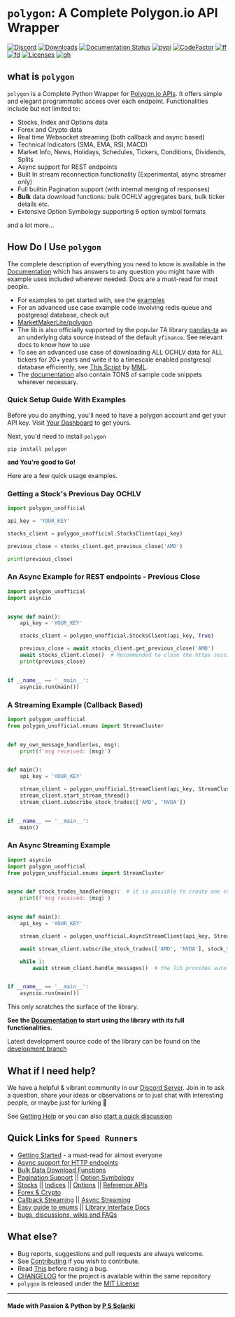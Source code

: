 # `polygon`: A Complete Polygon.io API Wrapper

[![Discord](https://img.shields.io/discord/903351697995337820)](https://discord.gg/jPkARduU6N) [![Downloads](https://static.pepy.tech/personalized-badge/polygon?period=total&units=international_system&left_color=grey&right_color=orange&left_text=Downloads)](https://pepy.tech/project/polygon) [![Documentation Status](https://readthedocs.org/projects/polygon/badge/?version=latest)](https://polygon.readthedocs.io/en/latest/Getting-Started.html) [![pypi](https://img.shields.io/pypi/v/polygon?label=latest%20version)](https://pypi.org/project/polygon/) [![CodeFactor](https://www.codefactor.io/repository/github/pssolanki111/polygon/badge/main)](https://www.codefactor.io/repository/github/pssolanki111/polygon/overview/main) [![ff](https://img.shields.io/github/issues-raw/pssolanki111/polygon)](https://github.com/pssolanki111/polygon/issues) [![fd](https://img.shields.io/github/contributors/pssolanki111/polygon)](https://github.com/pssolanki111/polygon/graphs/contributors) [![Licenses](https://img.shields.io/pypi/l/polygon)](https://github.com/pssolanki111/polygon/blob/main/LICENSE) [![gh](https://img.shields.io/github/followers/pssolanki111?label=Github%20Follows)](https://github.com/pssolanki111)                                                          

## what is `polygon`
`polygon` is a Complete Python Wrapper for [Polygon.io APIs](https://polygon.io/). It offers 
simple and elegant programmatic access over each endpoint. Functionalities include but not limited to:

- Stocks, Index and Options data
- Forex and Crypto data
- Real time Websocket streaming (both callback and async based)
- Technical Indicators (SMA, EMA, RSI, MACD)
- Market Info, News, Holidays, Schedules, Tickers, Conditions, Dividends, Splits
- Async support for REST endpoints
- Built In stream reconnection functionality (Experimental, async streamer only)
- Full builtin Pagination support (with internal merging of responses)
- **Bulk** data download functions: bulk OCHLV aggregates bars, bulk ticker details etc.
- Extensive Option Symbology supporting 6 option symbol formats 

and a lot more...

## How Do I Use `polygon`

The complete description of everything you need to know is available in the [Documentation](https://polygon.readthedocs.io/en/latest/Getting-Started.html) which has answers to 
any question you might have with example uses included wherever needed. Docs are a must-read for most people.

- For examples to get started with, see the [examples](https://github.com/pssolanki111/polygon/tree/main/EXAMPLES)
- For an advanced use case example code involving redis queue and postgresql database, check out 
- [MarketMakerLite/polygon](https://github.com/MarketMakerLite/polygon) 
- The lib is also officially supported by the popular TA library [pandas-ta](https://github.com/twopirllc/pandas-ta) 
  as an underlying data source instead of the default `yfinance`. See relevant docs to know how to use
- To see an advanced use case of downloading ALL OCHLV data for ALL tickers for 20+ years and write it to a 
  timescale enabled postgresql database efficiently, see [This Script](https://github.com/MarketMakerLite/polygon/blob/main/historical_data/advanced.py) by [MML](https://github.com/MarketMakerLite).
- The [documentation](https://polygon.readthedocs.io/en/latest/Getting-Started.html) also contain TONS of sample 
  code snippets wherever necessary.

### Quick Setup Guide With Examples

Before you do anything, you'll need to have a polygon account and get your API key. 
Visit [Your Dashboard](https://polygon.io/dashboard/api-keys) to get yours.

Next, you'd need to install `polygon`

```shell
pip install polygon
```

**and You're good to Go!** 

Here are a few quick usage examples.

### Getting a Stock's Previous Day OCHLV

```python
import polygon_unofficial

api_key = 'YOUR_KEY'

stocks_client = polygon_unofficial.StocksClient(api_key)

previous_close = stocks_client.get_previous_close('AMD')

print(previous_close)
```

### An Async Example for REST endpoints - Previous Close

```python
import polygon_unofficial
import asyncio


async def main():
    api_key = 'YOUR_KEY'

    stocks_client = polygon_unofficial.StocksClient(api_key, True)

    previous_close = await stocks_client.get_previous_close('AMD')
    await stocks_client.close()  # Recommended to close the httpx session when it's not needed. 
    print(previous_close)


if __name__ == '__main__':
    asyncio.run(main())
```

### A Streaming Example (Callback Based)

```python
import polygon_unofficial
from polygon_unofficial.enums import StreamCluster


def my_own_message_handler(ws, msg):
    print(f'msg received: {msg}')


def main():
    api_key = 'YOUR_KEY'

    stream_client = polygon_unofficial.StreamClient(api_key, StreamCluster.STOCKS, on_message=my_own_message_handler)
    stream_client.start_stream_thread()
    stream_client.subscribe_stock_trades(['AMD', 'NVDA'])


if __name__ == '__main__':
    main()
```
### An Async Streaming Example

```python
import asyncio
import polygon_unofficial
from polygon_unofficial.enums import StreamCluster


async def stock_trades_handler(msg):  # it is possible to create one common message handler for different services.
    print(f'msg received: {msg}')


async def main():
    api_key = 'YOUR_KEY'

    stream_client = polygon_unofficial.AsyncStreamClient(api_key, StreamCluster.STOCKS)

    await stream_client.subscribe_stock_trades(['AMD', 'NVDA'], stock_trades_handler)

    while 1:
        await stream_client.handle_messages()  # the lib provides auto reconnect functionality. See docs for info


if __name__ == '__main__':
    asyncio.run(main())

```
This only scratches the surface of the library.

**See the [Documentation](https://polygon.readthedocs.io/) to start using the library with its full functionalities.**

Latest development source code of the library can be found on the 
[development branch](https://github.com/pssolanki111/polygon/tree/dev)

## What if I need help?

We have a helpful & vibrant community in our [Discord Server](https://discord.gg/jPkARduU6N). Join in to ask a 
question, share your ideas or observations or to just chat with interesting people, or maybe just for lurking :eyes:

See [Getting Help](https://polygon.readthedocs.io/en/latest/getting_help.html) or you can also [start a quick discussion](https://github.com/pssolanki111/polygon/discussions)

## Quick Links for `Speed Runners`

- [Getting Started](https://polygon.readthedocs.io/en/latest/Getting-Started.html) - a must-read for almost everyone
- [Async support for HTTP endpoints](https://polygon.readthedocs.io/en/latest/Getting-Started.html#async-support-for-rest-endpoints)
- [Bulk Data Download Functions](https://polygon.readthedocs.io/en/latest/bulk_data_download_functions.html)
- [Pagination Support](https://polygon.readthedocs.io/en/latest/Getting-Started.html#pagination-support) || [Option Symbology](https://polygon.readthedocs.io/en/latest/Options.html#working-with-option-symbols)
- [Stocks](https://polygon.readthedocs.io/en/latest/Stocks.html) || [Indices](https://polygon.readthedocs.io/en/latest/Indices.html) || [Options](https://polygon.readthedocs.io/en/latest/Options.html) || [Reference APIs](https://polygon.readthedocs.io/en/latest/References.html)
- [Forex & Crypto](https://polygon.readthedocs.io/en/latest/Forex_Crypto.html)
- [Callback Streaming](https://polygon.readthedocs.io/en/latest/Callback-Streaming.html) || [Async Streaming](https://polygon.readthedocs.io/en/latest/Async-Streaming.html)
- [Easy guide to enums](https://polygon.readthedocs.io/en/latest/using_enums.html) || [Library Interface Docs](https://polygon.readthedocs.io/en/latest/Library-Interface-Documentation.html)
- [bugs, discussions, wikis and FAQs](https://polygon.readthedocs.io/en/latest/bugs_discussions_wikis_faqs.html)

## What else?

- Bug reports, suggestions and pull requests are always welcome.
- See [Contributing](https://polygon.readthedocs.io/en/latest/contrib_and_license.html) if you wish to contribute.
- Read [This](https://polygon.readthedocs.io/en/latest/bugs_discussions_wikis_faqs.html) before raising a bug.
- [CHANGELOG](https://github.com/pssolanki111/polygon/blob/main/CHANGELOG.md) for the project is available within the same repository
- `polygon` is released under the [MIT License](https://github.com/pssolanki111/polygon/blob/main/LICENSE)

---
#### Made with Passion & Python by [P S Solanki](https://github.com/pssolanki111)
